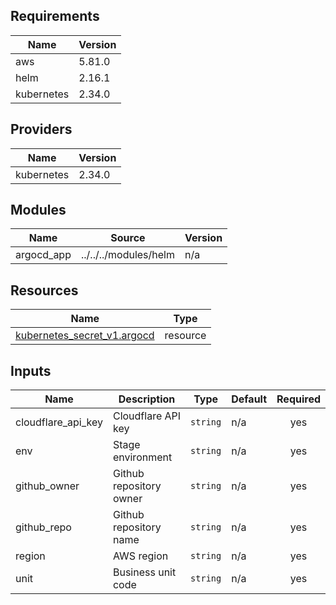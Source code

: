 <!-- BEGIN_TF_DOCS -->
## Requirements

| Name | Version |
|------|---------|
| aws | 5.81.0 |
| helm | 2.16.1 |
| kubernetes | 2.34.0 |

## Providers

| Name | Version |
|------|---------|
| kubernetes | 2.34.0 |

## Modules

| Name | Source | Version |
|------|--------|---------|
| argocd\_app | ../../../modules/helm | n/a |

## Resources

| Name | Type |
|------|------|
| [kubernetes_secret_v1.argocd](https://registry.terraform.io/providers/hashicorp/kubernetes/2.34.0/docs/resources/secret_v1) | resource |

## Inputs

| Name | Description | Type | Default | Required |
|------|-------------|------|---------|:--------:|
| cloudflare\_api\_key | Cloudflare API key | `string` | n/a | yes |
| env | Stage environment | `string` | n/a | yes |
| github\_owner | Github repository owner | `string` | n/a | yes |
| github\_repo | Github repository name | `string` | n/a | yes |
| region | AWS region | `string` | n/a | yes |
| unit | Business unit code | `string` | n/a | yes |
<!-- END_TF_DOCS -->